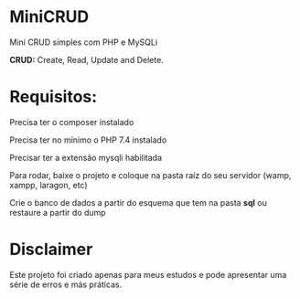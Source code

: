 # MiniCRUD
Mini CRUD simples com PHP e MySQLi

__CRUD:__ Create, Read, Update and Delete.


# Requisitos:

Precisa ter o composer instalado

Precisa ter no mínimo o PHP 7.4 instalado

Precisar ter a extensão mysqli habilitada

Para rodar, baixe o projeto e coloque na pasta raíz do seu servidor (wamp, xampp, laragon, etc)

Crie o banco de dados a partir do esquema que tem na pasta __sql__ ou restaure a partir do dump

# Disclaimer

Este projeto foi criado apenas para meus estudos e pode apresentar uma série de erros e más práticas.
